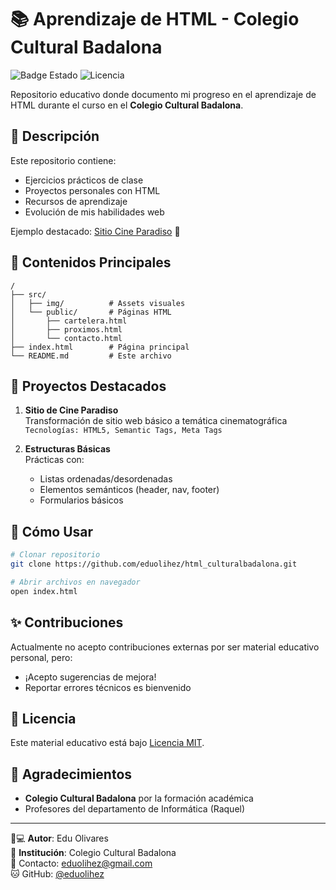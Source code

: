 # 📚 Aprendizaje de HTML - Colegio Cultural Badalona

![Badge Estado](https://img.shields.io/badge/Estado-En%20Desarrollo-brightgreen) 
![Licencia](https://img.shields.io/badge/Licencia-MIT-blue)

Repositorio educativo donde documento mi progreso en el aprendizaje de HTML durante el curso en el **Colegio Cultural Badalona**.

## 🎯 Descripción
Este repositorio contiene:
- Ejercicios prácticos de clase
- Proyectos personales con HTML
- Recursos de aprendizaje
- Evolución de mis habilidades web

Ejemplo destacado: [Sitio Cine Paradiso](web/index.html) 🎥

## 📂 Contenidos Principales
```plaintext
/
├── src/
│   ├── img/          # Assets visuales
│   └── public/       # Páginas HTML
│       ├── cartelera.html
│       ├── proximos.html
│       └── contacto.html
├── index.html        # Página principal
└── README.md         # Este archivo
```

## 🚀 Proyectos Destacados
1. **Sitio de Cine Paradiso**  
   Transformación de sitio web básico a temática cinematográfica  
   `Tecnologías: HTML5, Semantic Tags, Meta Tags`

2. **Estructuras Básicas**  
   Prácticas con:
   - Listas ordenadas/desordenadas
   - Elementos semánticos (header, nav, footer)
   - Formularios básicos

## 📖 Cómo Usar
```bash
# Clonar repositorio
git clone https://github.com/eduolihez/html_culturalbadalona.git

# Abrir archivos en navegador
open index.html
```

## ✨ Contribuciones
Actualmente no acepto contribuciones externas por ser material educativo personal, pero:
- ¡Acepto sugerencias de mejora!
- Reportar errores técnicos es bienvenido

## 📜 Licencia
Este material educativo está bajo [Licencia MIT](LICENSE).

## 🙏 Agradecimientos
- **Colegio Cultural Badalona** por la formación académica
- Profesores del departamento de Informática (Raquel)

---

👨💻 **Autor**: Edu Olivares  
🏫 **Institución**: Colegio Cultural Badalona  
📧 Contacto: [eduolihez@gmail.com](mailto:teduolihez@gmail.com)  
🐱 GitHub: [@eduolihez](https://github.com/eduolihez)
